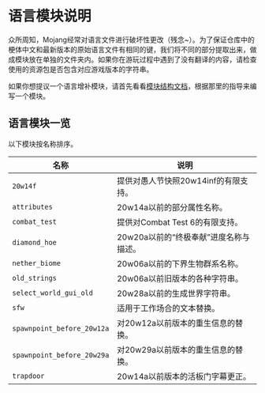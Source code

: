 # 语言模块说明

众所周知，Mojang经常对语言文件进行破坏性更改（残念~）。为了保证仓库中的梗体中文和最新版本的原始语言文件有相同的键，我们将不同的部分提取出来，做成模块放在单独的文件夹内。如果你在游玩过程中遇到了没有翻译的内容，请检查使用的资源包是否包含对应游戏版本的字符串。

如果你想提议一个语言增补模块，请首先看看[模块结构文档](https://github.com/Teahouse-Studios/mcwzh-meme-resourcepack/wiki/%E6%A8%A1%E5%9D%97%E7%BB%93%E6%9E%84%E6%96%87%E6%A1%A3)，根据那里的指导来编写一个模块。

## 语言模块一览

以下模块按名称排序。

| 名称 | 说明 |
| ---- | ---- |
| `20w14f` | 提供对愚人节快照20w14inf的有限支持。 |
| `attributes` | 20w14a以前的部分属性名称。 |
|`combat_test` | 提供对Combat Test 6的有限支持。 |
| `diamond_hoe` | 20w20a以前的“终极奉献”进度名称与描述。|
| `nether_biome` | 20w06a以前的下界生物群系名称。 |
| `old_strings` | 20w06a以前旧版本的各种字符串。 |
| `select_world_gui_old` | 20w28a以前的生成世界字符串。 |
| `sfw` | 适用于工作场合的文本替换。 |
| `spawnpoint_before_20w12a` | 对20w12a以前版本的重生信息的替换。 |
| `spawnpoint_before_20w29a` | 对20w29a以前版本的重生信息的替换。 |
| `trapdoor` | 20w14a以前版本的活板门字幕更正。 |
